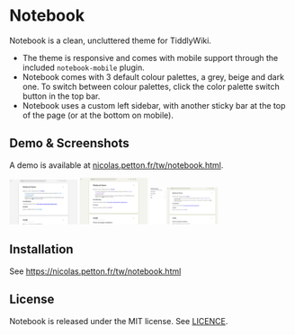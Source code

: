 # Notebook

Notebook is a clean, uncluttered theme for TiddlyWiki.

- The theme is responsive and comes with mobile support through the included
  `notebook-mobile` plugin.
- Notebook comes with 3 default colour palettes, a grey, beige and dark one. To switch
  between colour palettes, click the color palette switch button in the top bar.
- Notebook uses a custom left sidebar, with another sticky bar at the top of the
  page (or at the bottom on mobile).

## Demo & Screenshots

A demo is available at
[nicolas.petton.fr/tw/notebook.html](https://nicolas.petton.fr/tw/notebook.html).


<a href="./screenshots/grey.png"><img src="./screenshots/grey.png" width="24%" alt="Grey theme"/></a>
<a href="./screenshots/beige.png"><img src="./screenshots/beige.png" width="24%" alt="Beige theme"/></a>
<a href="./screenshots/sidebar.png"><img src="./screenshots/sidebar.png" width="24%" alt="Left sidebar"/></a>

## Installation

See https://nicolas.petton.fr/tw/notebook.html

## License

Notebook is released under the MIT license. See [LICENCE](./LICENSE).
